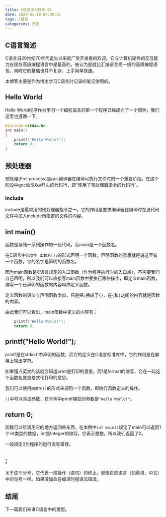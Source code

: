 ```yaml
---
title: C语言学习日志 01
date: 2023-01-19 09:39:31
tags: C语言
categories: 开发
---
```


## C语言简述

C语言自20世纪70年代诞生以来就广受开发者的欢迎。它与计算机硬件的交互能力在现存高级编程语言中是最高的，被认为是就比汇编语言高一级的高级编程语言。同时它的基础也并不复杂，上手简单快速。

本博客主要是作为博主学习C语言时记录的笔记使用的。

## Hello World

Hello World程序作为学习一个编程语言的第一个程序已经成为了一个惯例，我们这里也遵循一下。

```c
#include <stdio.h>
int main()
{
    printf("Hello World!");
    return 0;
}
```

## 预处理器

预处理(Pre-process)是gcc编译器在编译可执行文件时的一个重要阶段。在这个阶段中gcc处理以`#`开头的代码行，即“使用了预处理器指令的代码行”。

### include

include是最常用的预处理器指令之一，它的作用是要求编译器在编译时在源代码文件中加入include所指定的文件的内容。

## int main()

函数是存储一系列操作的一段代码，而main是一个函数名。

在C语言中以`类型 函数名();`的形式声明一个函数，声明函数的意思就是说这里有一个函数，它的名字是声明的函数名。

因为main函数是C语言规定的入口函数（作为程序执行时的入口点），不需要我们自己声明，所以我们可以直接写main函数中要执行哪些操作，即定义main函数，编写一个已声明的函数的内容叫作定义函数。

定义函数的语法与声明函数类似，只是把`;`换成了`{}`，在`{`和`}`之间的内容就是函数的内容。

由此我们可以看出，main函数中定义的内容有：

```c
    printf("Hello World!");
    return 0;
```

## printf("Hello World!");

printf是在stdio.h中声明的函数，而它的定义在C语言标准库中，它的作用是在屏幕上输出字符。

如果懂点英文的话就会知道print是打印的意思，而f是format的缩写，合在一起这个函数名就是格式化打印的意思。

我们可以使用`函数名()`的形式来调用一个函数，即执行函数定义的操作。

`()`中可以添加参数，在本例中printf接受的参数是`"Hello World!"`。

## return 0;

函数可以给调用它的地方返回些东西，在本例中`int main()`规定了main可以返回1个int类型的数据，int是Integer的缩写，它表示整数，所以我们返回了0。

一般规定0为程序的运行没有错误。

## ;

关于这个分号，它代表一段操作（语句）的终止，就像自然语言（如英语、中文）中的句号一样。如果没加会在编译时报语法错误。

## 结尾

下一篇我们来讲C语言中的类型。
